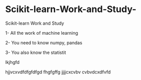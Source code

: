 # Scikit-learn-Work-and-Study-
Scikit-learn Work and Study 

1- All the work of machine learning

2- You need to know numpy, pandas

3- You also know the statistit      

lkjhgfd

hjjvcxvdfdfgfdfgd
    fhgfgffg
jjjjcxcvbv
cvbvdcxdfvfd
